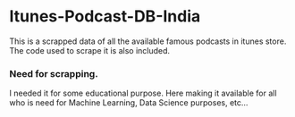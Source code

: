 # Itunes-Podcast-DB-India
This is a scrapped data of all the available famous podcasts in itunes store. The code used to scrape it is also included.

### Need for scrapping.

I needed it for some educational purpose. Here making it available for all who is need for Machine Learning, Data Science purposes, etc...
